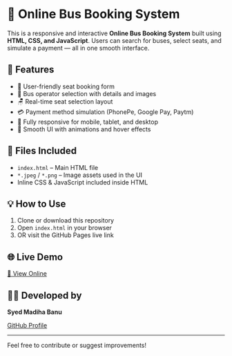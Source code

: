 # 🚌 Online Bus Booking System

This is a responsive and interactive **Online Bus Booking System** built using **HTML, CSS, and JavaScript**. Users can search for buses, select seats, and simulate a payment — all in one smooth interface.

## 🚀 Features

- 🧾 User-friendly seat booking form  
- 🎫 Bus operator selection with details and images  
- 🪑 Real-time seat selection layout  
- 💳 Payment method simulation (PhonePe, Google Pay, Paytm)  
- 📱 Fully responsive for mobile, tablet, and desktop  
- 🎨 Smooth UI with animations and hover effects

## 📁 Files Included

- `index.html` – Main HTML file  
- `*.jpeg` / `*.png` – Image assets used in the UI  
- Inline CSS & JavaScript included inside HTML

## 💡 How to Use

1. Clone or download this repository
2. Open `index.html` in your browser
3. OR visit the GitHub Pages live link

## 🌐 Live Demo

[🔗 View Online](https://MADIHASYED919.github.io/online-booking/)


## 👨‍💻 Developed by

**Syed Madiha Banu** 

[GitHub Profile](https://github.com/MADIHASYED919)

---

Feel free to contribute or suggest improvements!
